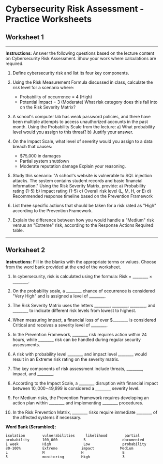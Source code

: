 # Cybersecurity Risk Assessment - Practice Worksheets

## Worksheet  1


---

**Instructions:** Answer the following questions based on the lecture content on Cybersecurity Risk Assessment. Show your work where calculations are required.

1. Define cybersecurity risk and list its four key components.

2. Using the Risk Measurement Formula discussed in class, calculate the risk level for a scenario where:
   - Probability of occurrence = 4 (High)
   - Potential Impact = 3 (Moderate)
   What risk category does this fall into on the Risk Severity Matrix?

3. A school's computer lab has weak password policies, and there have been multiple attempts to access unauthorized accounts in the past month. Using the Probability Scale from the lecture:
   a) What probability level would you assign to this threat?
   b) Justify your answer.

4. On the Impact Scale, what level of severity would you assign to a data breach that causes:
   - $75,000 in damages
   - Partial system shutdown
   - Moderate reputation damage
   Explain your reasoning.

5. Study this scenario:
   "A school's website is vulnerable to SQL injection attacks. The system contains student records and basic financial information."
   Using the Risk Severity Matrix, provide:
   a) Probability rating (1-5)
   b) Impact rating (1-5)
   c) Overall risk level (L, M, H, or E)
   d) Recommended response timeline based on the Prevention Framework

6. List three specific actions that should be taken for a risk rated as "High" according to the Prevention Framework.

7. Explain the difference between how you would handle a "Medium" risk versus an "Extreme" risk, according to the Response Actions Required table.


---

## Worksheet 2

**Instructions:** Fill in the blanks with the appropriate terms or values. Choose from the word bank provided at the end of the worksheet.

1. In cybersecurity, risk is calculated using the formula: Risk = ________ × ________.

2. On the probability scale, a ________ chance of occurrence is considered "Very High" and is assigned a level of ________.

3. The Risk Severity Matrix uses the letters ________, ________, ________, and ________ to indicate different risk levels from lowest to highest.

4. When measuring impact, a financial loss of over $________ is considered Critical and receives a severity level of ________.

5. In the Prevention Framework, ________ risk requires action within 24 hours, while ________ risk can be handled during regular security assessments.

6. A risk with probability level ________ and impact level ________ would result in an Extreme risk rating on the severity matrix.

7. The key components of risk assessment include threats, ________, impact, and ________.

8. According to the Impact Scale, a ________ disruption with financial impact between $10,000-$49,999 is considered a ________ severity level.

9. For Medium risks, the Prevention Framework requires developing an action plan within ________ and implementing ________ procedures.

10. In the Risk Prevention Matrix, ________ risks require immediate ________ of the affected systems if necessary.

**Word Bank (Scrambled):**

```
isolation        vulnerabilities     likelihood        partial
probability      100,000            5                 documented
1 week           High               Low               probability
80-100%          Extreme           impact            Medium
L                M                 H                  E
5                monitoring        High               3
```






